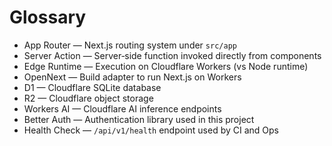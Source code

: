 # Glossary

- App Router — Next.js routing system under `src/app`
- Server Action — Server‑side function invoked directly from components
- Edge Runtime — Execution on Cloudflare Workers (vs Node runtime)
- OpenNext — Build adapter to run Next.js on Workers
- D1 — Cloudflare SQLite database
- R2 — Cloudflare object storage
- Workers AI — Cloudflare AI inference endpoints
- Better Auth — Authentication library used in this project
- Health Check — `/api/v1/health` endpoint used by CI and Ops


